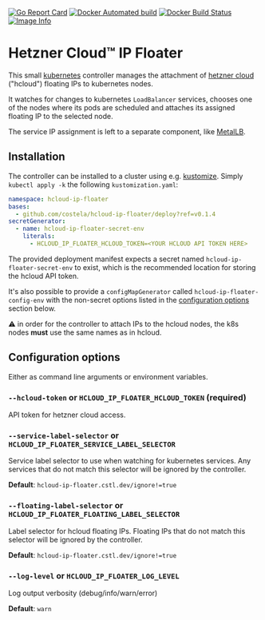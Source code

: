 [![Go Report Card](https://goreportcard.com/badge/github.com/costela/hcloud-ip-floater)](https://goreportcard.com/report/github.com/costela/hcloud-ip-floater)
[![Docker Automated build](https://img.shields.io/docker/cloud/automated/costela/hcloud-ip-floater.svg)](https://hub.docker.com/r/costela/hcloud-ip-floater)
[![Docker Build Status](https://img.shields.io/docker/cloud/build/costela/hcloud-ip-floater.svg)](https://hub.docker.com/r/costela/hcloud-ip-floater/builds)
[![Image Info](https://images.microbadger.com/badges/image/costela/hcloud-ip-floater.svg)](https://hub.docker.com/r/costela/hcloud-ip-floater/tags)


# Hetzner Cloud™ IP Floater

This small [kubernetes](https://kubernetes.io/) controller manages the attachment of
[hetzner cloud](https://hetzner.cloud) ("hcloud") floating IPs to kubernetes nodes.

It watches for changes to kubernetes `LoadBalancer` services, chooses one of the nodes where its pods are scheduled and
attaches its assigned floating IP to the selected node.

The service IP assignment is left to a separate component, like [MetalLB](https://metallb.universe.tf/).

## Installation

The controller can be installed to a cluster using e.g. [kustomize](https://kustomize.io/). Simply `kubectl apply -k` the
following `kustomization.yaml`:

```yaml
namespace: hcloud-ip-floater
bases:
  - github.com/costela/hcloud-ip-floater/deploy?ref=v0.1.4
secretGenerator:
  - name: hcloud-ip-floater-secret-env
    literals:
      - HCLOUD_IP_FLOATER_HCLOUD_TOKEN=<YOUR HCLOUD API TOKEN HERE>
```

The provided deployment manifest expects a secret named `hcloud-ip-floater-secret-env` to exist, which is the
recommended location for storing the hcloud API token.

It's also possible to provide a `configMapGenerator` called `hcloud-ip-floater-config-env` with the non-secret options
listed in the [configuration options](#configuration-options) section below.

⚠ in order for the controller to attach IPs to the hcloud nodes, the k8s nodes **must** use the same names as in
hcloud.

## Configuration options

Either as command line arguments or environment variables.

### `--hcloud-token` or `HCLOUD_IP_FLOATER_HCLOUD_TOKEN` **(required)**

API token for hetzner cloud access.

### `--service-label-selector` or `HCLOUD_IP_FLOATER_SERVICE_LABEL_SELECTOR` 

Service label selector to use when watching for kubernetes services. Any services that do not match this selector will be ignored by the controller.

**Default**: `hcloud-ip-floater.cstl.dev/ignore!=true`

### `--floating-label-selector` or `HCLOUD_IP_FLOATER_FLOATING_LABEL_SELECTOR`

Label selector for hcloud floating IPs. Floating IPs that do not match this selector will be ignored by the controller. 

**Default**: `hcloud-ip-floater.cstl.dev/ignore!=true`

### `--log-level` or `HCLOUD_IP_FLOATER_LOG_LEVEL`

Log output verbosity (debug/info/warn/error)

**Default**: `warn`
